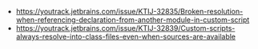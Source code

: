 - https://youtrack.jetbrains.com/issue/KTIJ-32835/Broken-resolution-when-referencing-declaration-from-another-module-in-custom-script
- https://youtrack.jetbrains.com/issue/KTIJ-32839/Custom-scripts-always-resolve-into-class-files-even-when-sources-are-available
